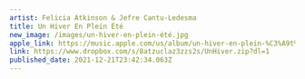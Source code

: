 ```yaml
---
artist: Felicia Atkinson & Jefre Cantu-Ledesma
title: Un Hiver En Plein Été
new_image: /images/un-hiver-en-plein-été.jpg
apple_link: https://music.apple.com/us/album/un-hiver-en-plein-%C3%A9t%C3%A9/1597388179
link: https://www.dropbox.com/s/8atzuclaz3zzs2s/UnHiver.zip?dl=1
published_date: 2021-12-21T23:42:34.063Z
---
```


